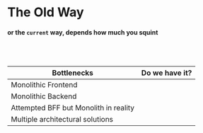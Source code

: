 # The Old Way

#### or the `current` way, depends how much you squint

<br />
<br />

| <strong>Bottlenecks</strong> |  Do we have it? |
|---|:-:|
| <v-clicks at="1"><span>Monolithic Frontend</span></v-clicks> | <v-clicks at="2"><uim-check-circle /></v-clicks> |
| <v-clicks at="3"><span>Monolithic Backend</span></v-clicks> | <v-clicks at="4"><uim-check-circle /></v-clicks> |
| <v-clicks at="5"><span>Attempted BFF but Monolith in reality</span></v-clicks> | <v-clicks at="6"><uim-check-circle /></v-clicks> |
| <v-clicks at="7"><span>Multiple architectural solutions</span></v-clicks> | <v-clicks at="8"><uim-check-circle /></v-clicks> |

<!-- ./components/SelfPromo.vue -->
<SelfPromo />
